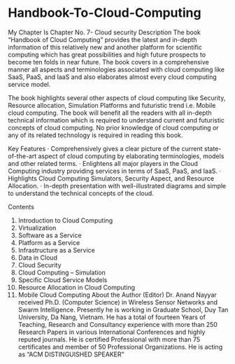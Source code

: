 # Handbook-To-Cloud-Computing
My Chapter Is Chapter No. 7- Cloud security
Description
The book “Handbook of Cloud Computing” provides the latest and in-depth information of this relatively new and another platform for scientific computing which has great possibilities and high future prospects to become ten folds in near future. The book covers in a comprehensive manner all aspects and terminologies associated with cloud computing like SaaS, PaaS, and IaaS and also elaborates almost every cloud computing service model.

The book highlights several other aspects of cloud computing like Security, Resource allocation, Simulation Platforms and futuristic trend i.e. Mobile cloud computing. The book will benefit all the readers with all in-depth technical information which is required to understand current and futuristic concepts of cloud computing. No prior knowledge of cloud computing or any of its related technology is required in reading this book.

Key Features
·      Comprehensively gives a clear picture of the current state-of-the-art aspect of cloud computing by elaborating terminologies, models and other related terms.
·      Enlightens all major players in the Cloud Computing industry providing services in terms of SaaS, PaaS, and IaaS.
·      Highlights Cloud Computing Simulators, Security Aspect, and Resource Allocation.
·      In-depth presentation with well-illustrated diagrams and simple to understand the technical concepts of the cloud.

Contents
1. Introduction to Cloud Computing 
2. Virtualization
3. Software as a Service
4. Platform as a Service
5. Infrastructure as a Service
6. Data in Cloud
7. Cloud Security 
8. Cloud Computing – Simulation
9. Specific Cloud Service Models
10. Resource Allocation in Cloud Computing
11. Mobile Cloud Computing
About the Author  (Editor)
Dr. Anand Nayyar received Ph.D. (Computer Science) in Wireless Sensor Networks and Swarm Intelligence. Presently he is working in Graduate School, Duy Tan University, Da Nang, Vietnam. He has a total of fourteen Years of Teaching, Research and Consultancy experience with more than 250 Research Papers in various International Conferences and highly reputed journals. He is certified Professional with more than 75 certificates and member of 50 Professional Organizations. He is acting as “ACM DISTINGUISHED SPEAKER”
